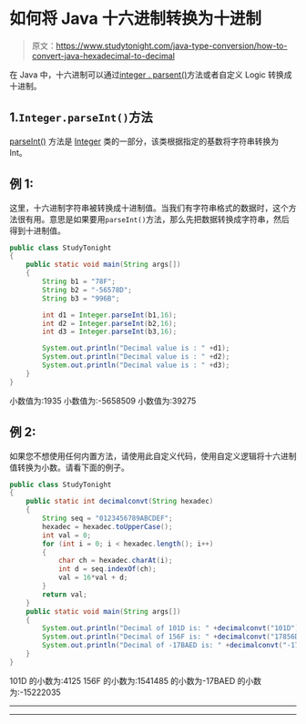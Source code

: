 # 如何将 Java 十六进制转换为十进制

> 原文：<https://www.studytonight.com/java-type-conversion/how-to-convert-java-hexadecimal-to-decimal>

在 Java 中，十六进制可以通过[integer . parsent()](https://www.studytonight.com/java-wrapper-class/java-integer-parseint-string-int-method)方法或者自定义 Logic 转换成十进制。

## 1.`Integer.parseInt()`方法

[parseInt()](https://www.studytonight.com/java-wrapper-class/java-integer-parseint-string-int-method) 方法是 [Integer](https://www.studytonight.com/java/wrapper-class.php) 类的一部分，该类根据指定的基数将字符串转换为 Int。

## 例 1:

这里，十六进制字符串被转换成十进制值。当我们有字符串格式的数据时，这个方法很有用。意思是如果要用`parseInt()`方法，那么先把数据转换成字符串，然后得到十进制值。

```java
public class StudyTonight
{    
	public static void main(String args[])
	{    
		String b1 = "78F";
		String b2 = "-56578D";
		String b3 = "996B";

		int d1 = Integer.parseInt(b1,16);
		int d2 = Integer.parseInt(b2,16);
		int d3 = Integer.parseInt(b3,16);

		System.out.println("Decimal value is : " +d1);
		System.out.println("Decimal value is : " +d2);
		System.out.println("Decimal value is : " +d3);
	}    
}
```

小数值为:1935
小数值为:-5658509
小数值为:39275

## 例 2:

如果您不想使用任何内置方法，请使用此自定义代码，使用自定义逻辑将十六进制值转换为小数。请看下面的例子。

```java
public class StudyTonight
{    
	public static int decimalconvt(String hexadec)
	{  
		String seq = "0123456789ABCDEF";  
		hexadec = hexadec.toUpperCase();  
		int val = 0;  
		for (int i = 0; i < hexadec.length(); i++)  
		{  
			char ch = hexadec.charAt(i);  
			int d = seq.indexOf(ch);  
			val = 16*val + d;  
		}  
		return val;  
	}
	public static void main(String args[])
	{    
		System.out.println("Decimal of 101D is: " +decimalconvt("101D"));  
		System.out.println("Decimal of 156F is: " +decimalconvt("17856D")); 
		System.out.println("Decimal of -17BAED is: " +decimalconvt("-17BAED")); 
	}    
}
```

101D 的小数为:4125
156F 的小数为:1541485
的小数为-17BAED 的小数为:-15222035

* * *

* * *